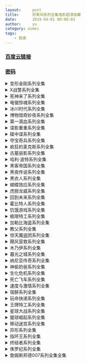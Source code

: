 ```yaml
---
layout:     post
title:      好莱坞系列全集电影超清收藏
date:       2019-04-01 00:00:03
author:     yu
category: oumei
tags:
    - 欧美
---
```


### [百度云链接](https://mubu.com/doc/iaENAL_pR1)
### [密码](https://www.510ka.com/details/15E255AC)
<details><summary>变形金刚系列全集</summary><pre>
Transformers 1.2007.BD1080P.特效中英双字.MinHD.mp4 [3.64GB]
Transformers 1.2007.UHD.2160P.x265.SDR.10Bit.AC3.英国导.3Audio.内封特效中英.mkv [7.29GB]
Transformers 2：Revenge.of.the.Fallen.2009.IMAX.1080P.特效中英双字.MinHD.mp4 [3.82GB]
Transformers 3：Dark.of.the.Moon.2011.BD1080P.X264.AAC.Mandarin&english.CHS-ENG.mp4 [5.46GB]
Transformers 4：Age.of.Extinction.2014.IMAX.1080P.特效中英双字.mp4 [6.93GB]
Transformers 5：The.Last.Knight.2017.BD1080P.X264.AAC.English&Mandarin.CHS-ENG.mp4 [7.97GB]
</pre></details>

<details><summary>X战警系列全集</summary><pre>
X-Men.2000.BD.1080P.x265.10bit.DD5.1.英国双语.内封特效中字.mkv [3.70GB]
X-Men.Apocalypse.2016.BD.1080P.x265.10bit.DD5.1.英国双语.内封特效中字.mkv [7.41GB]
X-Men.Days.of.Future.Past.2014.BD.1080P.x265.10bit.英国导.3Audio.内封特效中字.mkv [6.63GB]
X-Men.First.Class.2011.BD.1080P.x265.10bit.DD5.1.英国双语.内封特效简英.mkv [6.87GB]
X-Men.The.Last.Stand.2006.BD.1080P.x265.10bit.DD5.1.英国双语.内封特效中字.mkv [2.60GB]
X-Men.United.2003.BD.1080P.x265.10bit.DD5.1.英国双语.内封特效中字.mkv [3.59GB]
</pre>
<details><summary>金刚狼系列全集</summary><pre>
Logan.2017.BD1080P.X264.AAC.English&Mandarin.CHS-ENG.mp4 [6.96GB]
The.Wolverine.2013.EXTENDED.BD1080P.X264.AC3.Mandarin&English.CHS-ENG.mkv [6.53GB]
X-Men.Origins.Wolverine.2009.BD.1080P.x265.10bit.英国双语.内封特效中字.mkv [6.50GB]
</pre></details>
<details><summary>死侍系列全集  </summary><pre>
Dead pool.2016.BD1080P.特效中英双字.X264.AC3.CHS-ENG.mkv [4.70GB]
Deadpool.2.2018.未分级加长版.BD1080P.特效中英双字.mkv [4.70GB]
</pre></details>
</details>

<details><summary>死神来了系列全集</summary><pre>
01.Final.Destination.2000.BD1080P.X264.AAC.Mandarin&English.CHS-ENG.OFA.mp4 [4.37GB]
02.Final.Destination.2.2003.BD1080P.X264.AAC.Mandarin&English.CHS-ENG.OFA.mp4 [4.02GB]
03.Final.Destination.3.2006.BD1080P.X264.AAC.Mandarin&English.CHS-ENG.OFA.mp4 [4.14GB]
04.The.Final.Destination.2009.Repair.BD1080P.X264.AAC.Mandarin&English.CHS-ENG.OFA.mp4 [3.65GB]
05.Final.Destination.5.2011.BD1080P.X264.AAC.Mandarin&English.CHS-ENG.OFA.mp4 [4.10GB]
</pre></details>

<details><summary>电锯惊魂系列全集</summary>
<pre>
Saw.2004.BD.1080P.x265.10bit.AAC5.1.English.内封特效中英双字.mkv [3.89GB]
Saw.8：竖ju.mp4 [2.07GB]
Saw.II.2005.BD.1080P.x265.10bit.AAC5.1.English.内封特效中英双字.mkv [3.58GB]
Saw.III.2006.BD.1080P.x265.10bit.AAC5.1.English.内封特效中英双字.mkv [4.31GB]
Saw.IV.2007.BD.1080P.x265.10bit.AAC5.1.English.内封特效中英双字.mkv [3.62GB]
Saw.V.2008.BD.1080P.x265.10bit.AAC5.1.English.内封特效中英双字.mkv [3.60GB]
Saw.VI.2009.BD.1080P.x265.10bit.AAC5.1.English.内封特效中英双字.mkv [3.47GB]
Saw.VII.2010.BD.1080P.x265.10bit.AAC5.1.English.内封特效中英双字.mkv [3.42GB]
</pre></details>

<details><summary>冰川时代系列全集</summary><pre>
冰川时代1.Ice.Age.I.2002.BD.4AC3.MicroHD-mFANs.mkv [1.22GB]
冰川时代2.Ice.Age.2.2006.BD.4AC3.MicroHD-mFANs.mkv [3.02GB]
冰川时代3.Ice.Age.III.Dawn.of.the.Dinosaurs.2009.BD.4AC3.MicroHD-mFANs.mkv [2.56GB]
冰川时代4..Ice.Age.Continental.Drift.2012.BD.2AC3.MicroHD-mFANs.mkv [2.60GB]
冰川时代5.Ice Age Collision Course 2016 4K 2160p R6 WEB-DL x264 AAC-SeeHD.mkv [3.91GB]   
</pre></details>

<details><summary>博物馆奇妙夜系列全集</summary><pre>
Night.at.the.Museum.2006.BluRay.1080p.x264.mkv [10.09GB]
Night.at.the.Museum.Battle.of.the.Smithsonian.2009.BluRay.1080p.x264.mkv [8.44GB]
Night.at.the.Museum.Secret.of.the.Tomb.2014.BluRay.1080p.x264.mkv [9.84GB]
Night.at.the.Museum.2006.BluRay.720p.x264.AC3.2Audios.mkv [3.20GB]
Night.at.the.Museum.Battle.of.the.Smithsonian.2009.BluRay.720p.x264.AC3.2Audios.mkv [3.00GB]
Night.at.the.Museum.Secret.of.the.Tomb.2014.BluRay.720p.x264.AC3.mkv [3.19GB]
</pre></details>

<details><summary>第一滴血系列全集</summary><pre>
Rambo.Extended.Cut.2008.BluRay.1080p.2Audio.DTS-HD.MA.5.1.x264.mkv [13.84GB]
Rambo.FIRST.BLOOD.1982.BluRay.1080p.2Audio.DTS-HD.MA.5.1.x264.mkv [9.14GB]
Rambo.FIRST.BLOOD.II.1985.BluRay.1080p.2Audio.DTS-HD.MA.5.1.x264.mkv [10.29GB]
Rambo.FIRST.BLOOD.III.1988.BluRay.1080p.2Audio.DTS-HD.MA.5.1.x264.mkv [11.53GB]
第一滴血5.BDRIP.1080P.H264.DTS/AAC蓝光版特效中英双字.mkv [8.71GB]
Rambo.First.Blood.Part.II.1985.BluRay.720p.x264.AAC.2Audio.中英双字.mp4 [2.02GB]
Rambo.IV.2008.720P.Bluray.x264.AAC.2Audio.中英双字.mp4 [2.13GB]
RamboFirst.Blood.1982.Bluray.720p.x264.AAC.2Audio.中英双字.mp4 [1.98GB]
RamboIII.1988.Bluray.720p.x264.AAC.2Audio.中英双字.mp4 [2.16GB]
</pre></details>

<details><summary>谍影重重系列全集</summary><pre>
Jason.Bourne.2016.BD1080P.X264.AAC.English&Mandarin.CHS-ENG.mp4 [6.43GB]
The.Bourne.Identity.2002.BluRay.1080p.HEVC.2Audios.中英特效.mkv [3.57GB]
The.Bourne.Legacy.2012.BD1080P.X264.AAC.Mandarin&English.CHS-ENG.mp4 [6.39GB]
The.Bourne.Supremacy.2004.BluRay.1080p.HEVC.2Audios.中英特效.mkv [3.72GB]
The.Bourne.Ultimatum.2007.BD1080P.X264.AAC.Mandarin&English.CHS-ENG.mp4 [5.44GB]
</pre></details>

<details><summary>碟中谍系列全集</summary><pre>
Mission.Impossible.1.1996.x265.BD1080P.英国双语.特效中英双字.mkv [3.55GB]
Mission.Impossible.2.2000.x265.BD1080P.英国双语.特效中英双字.mkv [3.96GB]
Mission.Impossible.3.2006.x265.BD1080P.英国导.特效中英双字.mkv [4.53GB]
Mission.Impossible.4.2011.x265.BD1080P.英国导.特效中英双字.mkv [4.91GB]
Mission.Impossible.5.Rogue.Nation.2015.BD1080P特效中英字幕.X264.AAC.English.CHS-ENG.mp4 [6.39GB]
Mission.Impossible.6.Fallout.2018.BD1080P特效中英字幕.X264.AAC.English&Mandarin.CHS-ENG.mp4 [7.60GB]
</pre></details>

<details><summary>夺宝奇兵系列全集</summary><pre>
Indiana.Jones.and.Raiders.of.the.Lost.Ark.1981.1080p.BluRay.x265.10bit.DTS.国英.中字.mkv [4.80GB]
Indiana.Jones.and.The.Kingdom.of.the.Crystal.Skull.2008.RERiP.1080p.BluRay.x265.10bit.DTS.国英.双字.mkv [5.10GB]
Indiana.Jones.and.The.Last.Crusade.1989.1080p.BluRay.x265.10bit.DTS.国英.双字.mkv [5.28GB]
Indiana.Jones.and.The.Temple.Of.Doom.1984.1080p.BluRay.x265.10bit.DTS.国英.中字.mkv [4.93GB]
</pre></details>

<details><summary>疯狂的麦克斯系列全集</summary><pre>
Mad.Max.1979.BD1080P.X264.AAC.English&Mandarin.CHS-ENG.mp4 [4.30GB]
Mad.Max.2.1981.BD1080P.X264.AAC.English&Mandarin&Chinse&VCD.CHS-ENG.mp4 [4.67GB]
Mad.Max.4.Fury.Road.2015.1080p.x265.10bit.AAC7.1.特效字幕.mkv [2.72GB]
Mad.Max3.Beyond.Thunderdome.1985.BD1080P.X264.AAC.English.CHS-ENG.mp4 [4.73GB]
</pre></details>

<details><summary>古墓丽影系列全集</summary><pre>
Lara.Croft.Tomb.Raider.2.The.Cradle.of.Life.2003.BluRay.1080P.x264.mkv [9.61GB]
Lara.Croft.Tomb.Raider.2001.BluRay.1080P.x264.mkv [8.40GB]
Tomb.Raider.2018.BluRay.1080P.x264.mkv [9.69GB]
Lara.Croft.Tomb.Raider.2001.BluRay.720p.x264.2Audio.AC3.mkv [3.01GB]
Lara.Croft.Tomb.Raider.The.Cradle.Of.Life.2003.BluRay.720p.x264.AC3.mkv [3.01GB]
Tomb.Raider.2018.BD720P.X264.AAC.English&Mandarin.CHS-ENG.mp4 [2.58GB]
</pre></details>

<details><summary>哈利·波特系列全集</summary><pre>
哈利·波特与密室(加长版).2.2002.Ultimate.Extended.1080p.BluRay.x265.10bit.AC3.国英双语.mkv [3.36GB]
哈利·波特与魔法石.(加长版).1080p.BluRay.x265.10bit.AC3.国英双语.mkv [3.13GB]
哈利波特与阿兹卡班囚徒.2004.1080p.BluRay.x265.10bit.AC3.国台粤英.mkv [3.59GB]
哈利波特与凤凰社.2007.BluRay1080p.x265.10bit.AC3.国台粤英.mkv [3.43GB]
哈利波特与混血王子.mkv [4.38GB]
哈利波特与火焰杯 Harry.Potter.and.the.Goblet.of.Fire.2005.BluRay1080p.x265.10bit.AC3.国台粤英.mkv [3.90GB]
哈利波特与死亡圣器(上).2010.BluRay.BluRay1080p.x265.10bit.AC3.国台粤英.mkv [4.38GB]
哈利波特与死亡圣器(下).2011.BluRay.BluRay.BluRay1080p.x265.10bit.AC3.国粤英.mkv [3.59GB]
</pre></details>

<details><summary>黑客帝国系列全集</summary><pre>
The.Matrix.I.1999.BDRip.1080p.HEVC.特效中英双语.mkv [7.67GB]
The.Matrix.II.Reloaded.2003.BDRip.1080p.HEVC.特效中英双语.mkv [7.80GB]
The.Matrix.III.Revolution.2003.BDRip.1080p.HEVC.特效中英双语.mkv [8.08GB]
</pre></details>

<details><summary>黑夜传说系列全集</summary><pre>
Underworld.I.2003.BD.1080P.国英双语-特效字幕.mp4 [3.51GB]
Underworld.II.Evolution.2006.BD.1080P.国英双语-特效字幕.mp4 [2.79GB]
Underworld.III.Rise.of.the.Lycans.2009.BD.1080P.国英双语-特效字幕.mp4 [2.42GB]
Underworld.IV.Awakening.2012.BD.1080P.国英双语-特效字幕.mp4 [2.32GB]
Underworld.V.Blood.Wars.2016.BD1080P.X264.AAC.English.CHS-ENG.mp4 [4.58GB]
</pre></details>

<details><summary>黑衣人系列全集</summary><pre>
黑衣人.1997.BD1080P.X264.AC3.Mandarin&English.CHS-ENG.mkv [4.63GB]
黑衣人II.2002.BD1080P.X264.AC3.Mandarin&English.CHS-ENG.mkv [4.05GB]
黑衣人III.2012.BD1080P.X264.AC3.Mandarin&English.CHS-ENG.mkv [5.00GB]
</pre></details>

<details><summary>蝴蝶效应系列全集</summary><pre>
The.Butterfly.Effect.2.2006.BD1080P.X264.AC3.Mandarin&English.mkv [4.28GB]
The.Butterfly.Effect.2004.Directors.Cut.BD1080P.X264.DTS.Mandarin&English.mkv [7.53GB]
The.Butterfly.Effect.3.Revelations.2009.1080p.BluRay.x265.10bit.DTS.MLFilms.内封中英双字.mkv [2.21GB]
</pre></details>

<details><summary>虎胆龙威系列全集</summary><pre>
A Good Day to Die Hard.2013.BluRay.1080p.HEVC.AC3.2Audios.中英特效.mp4 [3.93GB]
Die Hard II.1990.BluRay.1080p.HEVC.AC3.2Audios.中英特效.mp4 [2.61GB]
Die.Hard.1988.BD1080P.X264.AC3.Mandarin&English.CHS-ENG.mkv [6.24GB]
Die.Hard.With.a.Vengeance.1995.BD1080P.X264.AAC.Mandarin&English.CHS-ENG.mp4 [6.07GB]
Live.Free.or.Die.Hard.2007.BD1080P.X264.AAC.Mandarin&English.CHS-ENG.mp4 [6.09GB]
</pre></details>

<details><summary>回到未来系列全集</summary><pre>
Back.to.the.Future.1985.30th.Anniv.1080p.x265.10bit.DTS.4Audio.mkv [3.71GB]
Back.to.the.Future.II.1989.30th.Anniv.1080p.x265.10bit.DTS.4Audio.mkv [3.47GB]
Back.to.the.Future.III.1990.30th.Anniv.1080p.x265.10bit.DTS.4Audio.mkv [3.79GB]
</pre></details>

<details><summary>霍比特人系列全集</summary><pre>
The.Hobbit.1：An.Unexpected.Journey.2012.Extended.Edition.1080p.BluRay.rmvb [3.84GB]
The.Hobbit.2：The.Desolation.of.Smaug.2013.Extended.Edition.BD1080P.X264.AAC.English&Mandarin.CHS-ENG.mp4 [9.57GB]
The.Hobbit.3：The.Battle.of.the.Five.Armies.2014.Extended.BD1080P.X264.AAC.English&Mandarin.CHS-ENG.mp4 [8.73GB]
</pre></details>

<details><summary>饥饿游戏系列全集</summary><pre>
The.Hunger.Games.2012.BD1080P.X264.AAC.Mandarin&English.CHS-ENG.mp4 [6.74GB]
The.Hunger.Games.Catching.Fire.2013.IMAX.BD1080P.X264.AAC.Mandarin&English.CHS-ENG.mp4 [6.92GB]
The.Hunger.Games.Mockingjay.Part.1.2014.BD1080P.X264.AAC.Mandarin&English.CHS-ENG.mp4 [5.81GB]
The.Hunger.Games.Mockingjay.Part.2.2015.BD1080P.X264.AAC.Mandarin&English.CHS-ENG.mp4 [6.48GB]
</pre></details>

<details><summary>极限特工系列全集</summary><pre>
极限特工.I.REPACK.2002.BluRay.1080p.x264.DD5.1.mkv [9.51GB]
极限特工.II.State.of.the.Union.2005.BluRay.1080p.x264.DD5.1.mkv [7.74GB]
极限特工.III.Return.of.Xander.Cage.2017.BluRay.1080p.x264.DD5.1.mkv [8.33GB]
</pre></details>

<details><summary>加勒比海盗系列全集</summary><pre>
加勒比海盗1：黑珍珠号的诅咒.2003.BluRay.1080p.x265.HEVC.10bit.AC3.2Audios.中英字幕.mp4 [5.11GB]
加勒比海盗2：亡灵宝藏.2006.BluRay.1080p.x265.HEVC.10bit.AC3.2Audios.中英字幕.mp4 [5.40GB]
加勒比海盗3：世界的尽头.2007.BluRay.1080p.x265.HEVC.10bit.AC3.2Audios.中英字幕.mp4 [5.98GB]
加勒比海盗4：惊涛怪浪.2011.BluRay.1080p.x265.HEVC.10bit.AC3.2Audios.中英字幕.mp4 [4.85GB]
加勒比海盗5：死无对证.2017.BluRay.1080p.x265.HEVC.10bit.AC3.2Audios.中英字幕.mp4 [4.58GB]
</pre></details>

<details><summary>教父系列全集</summary><pre>
教父.The.Godfather.1972.BluRay.1080p.x265.10bit.2Audio.mkv [7.39GB]
教父2.The.Godfather.Part.II.1974.BluRay.1080p.x265.10bit.2Audio.mkv [8.36GB]
教父3.The.Godfather.Part.III.1990.BluRay.1080p.x265.10bit.2Audio.mkv [7.55GB]
</pre></details>

<details><summary>惊天魔盗团系列全集</summary><pre>
Now.You.See.Me.2.2016.BD1080P.X264.AAC.English.CHS-ENG.mp4 [6.28GB]
Now.You.See.Me.2013.EXTENDED.BD1080P.X264.AAC.Mandarin&English.CHS-ENG.mp4 [5.90GB]
</pre></details>

<details><summary>飓风营救系列全集</summary><pre>
Taken.2.2012.BluRay.1080p.x264.ACC.特效中英字幕.mp4 [2.47GB]
Taken.2008.HK.BluRay.1080p.x264.ACC.特效中英字幕.mp4 [2.34GB]
Taken.3.2014.BD1080P.EXTENDED.x264.ACC.2Audio.mp4 [5.25GB]
</pre></details>

<details><summary>木乃伊系列全集</summary><pre>
DTS-HD.1080P  
  The.Mummy.1999.BluRay.1080p.2Audio.DTS-HD.MA.5.1.x264.mkv [11.97GB]
  The.Mummy.2017.BD1080P.X264.DTS-HD.MA.7.1.Mandarin&English.mkv [13.77GB]
  The.Mummy.Returns.2001.BluRay.1080p.2Audio.DTS-HD.MA.5.1.x264.mkv [11.88GB]
  The.Mummy.Tomb.Of.The.Dragon.Emperor.2008.BluRay.1080p.2Audio.DTS-HD.MA.5.1.x264.mkv [14.58GB]
The.Mummy.2017.BD720P.X264.EAC3.English.CHS-ENG.mp4 [2.54GB]
The.Mummy.I.1999.BluRay.720p.x264.AC3.mkv [2.73GB]
The.Mummy.II.Returns.2001.BluRay.720p.x264.AC3.mkv [2.80GB]
The.Mummy.III.Tomb.Of.The.Dragon.Emperor.2008.BluRay.720p.x264.AC3.mkv [2.38GB]
</pre></details>

<details><summary>暮光之城系列全集</summary><pre>
The.Twilight.Saga.Breaking.Dawn.Part.1.2011.BD.1080P.x265.10bit.AC3&AAC.英国双语.内封特效中英.mkv [3.65GB]
The.Twilight.Saga.Breaking.Dawn.Part.2.2012.BD.1080P.x265.10bit.English.内封特效中英.mkv [3.52GB]
The.Twilight.Saga.Eclipse.2010.BD.1080P.x265.10bit.AC3.英国导.3Auio.内封特效简繁.mkv [4.51GB]
The.Twilight.Saga.New.Moon.2009.BD.1080P.x265.10bit.DD5.1.英国双语.内封特效中英双字.mkv [4.46GB]
Twilight.2008.BD.1080P.x265.10bit.AC3.英国粤.3Audio.内封中英双字.mkv [4.40GB]
</pre></details>

<details><summary>纳尼亚传奇系列全集</summary><pre>
The.Chronicles.of.Narnia.Prince.Caspian.2008.BD1080P.X264.AAC.Mandarin&English.CHS-ENG.mp4 [7.09GB]
The.Chronicles.of.Narnia.The.Lion.the.Witch.and.the.Wardrobe.2005.BD1080P.X264.AAC.Mandarin&English.CHS-ENG.mp4 6.75GB]
The.Chronicles.of.Narnia.The.Voyage.of.the.Dawn.Treader.2010.BD1080P.X264.AAC.Mandarin&English.CHS-ENG.mp4 [5.33GB]
</pre></details>

<details><summary>神偷奶爸系列全集</summary><pre>
Despicable.Me.2.2013.Bluray.1080p.x265.AAC(5.1).4Audios.GREENOTEA.mkv [2.83GB]
Despicable.Me.2010.Bluray.1080p.x265.AAC(5.1).4Audios.GREENOTEA.mkv [2.45GB]
Despicable.Me.3.2017.BD1080P.X264.AAC.English&Mandarin&Mandarin&Cantonese.CHS-ENG.MF.mp4 [5.06GB]
Minions.2015.Bluray.1080p.x265.AAC(5.1).3Audios.GREENOTEA.mkv [1.45GB]
</pre></details>

<details><summary>生化危机系列全集</summary><pre>
动画电影  
  Resident.Evil.Damnation.2012.BD1080P.X264.AAC.English.CHS-ENG.mp4 [4.99GB]
  Resident.Evil.Degeneration.2008.BD1080P.X264.AAC.English.CHS-ENG.mp4 [4.73GB]
  Resident.Evil.Vendetta.2017.BD1080P.X264.AAC.English.CHS-ENG.mp4 [4.73GB]
生化危机.Resident.Evil.2002.BD1080P.X264.AAC.Japanese&Cantonese.CHS.mp4 [4.75GB]
生化危机.终章.Resident.Evil.The.Final.Chapter.2016.BD1080P.X264.AAC.Japanese&Cantonese.CHS.mp4 [5.04GB]
生化危机2.启示录.Resident.Evil.Apocalypse.2004.EXTENDED.BD1080P.X264.AAC.Japanese&Cantonese.CHS.mp4 [4.62GB]
生化危机3.灭绝.Resident.Evil.Extinction.2007.BD1080P.X264.AAC.Japanese&Cantonese.CHS.mp4 [4.45GB]
生化危机4.战神再生.Resident.Evil.Afterlife.2010.BD1080P.X264.AAC.Japanese&Cantonese.CHS.mp4 [4.58GB]
生化危机5.惩罚.Resident.Evil.Retribution.2012.BD1080P.X264.AAC.Japanese&Cantonese.CHS.mp4 [4.52GB]
生化危机六部曲.Resident.Evil.Six.Pieces.2002-2016.2010.BluRay.1080p.DTS-HD.MA.5.torrent  [177.48kb]
</pre></details>

<details><summary>死亡飞车系列全集</summary><pre>
Death.Race.2.2010.BD.1080P.x265.10bit.DD5.1.English.内封中英.iso [3.45GB]
Death.Race.2008.BD.1080P.x265.10bit.DD5.1.英国双语.内封特效中英.iso [5.37GB]
Death.Race.3.Inferno.2012.BD.1080P.x265.10bit.DD5.1.English.内封特效中英.mkv [4.30GB]
Death.Race.4.Beyond.Anarchy.2018.BD1080P.X264.AAC.English.CHS-ENG.mp4 [5.50GB]
Death.Race.2.Unrated.2010.BluRay.720p.x264.AC3.CnSCG.mkv [2.60GB]
Death.Race.UNRATED.2008.BluRay.x264.AC3.720p.mkv [2.10GB]
</pre></details>

<details><summary>速度与激情系列全集</summary><pre>
速度与激情.The.Fast.And.The.Furious.2001.BluRay.1080P.X265.10bit.HEVC.3Audio.AAC(5.1).mkv [1.69GB]
速度与激情2.飙风再起.Fast.2.Furious.2003.BluRay.1080P.X265.10bit.HEVC.3Audio.AAC(5.1).mkv [1.54GB]
速度与激情3.东京飘移.The.Fast.And.The.Furious.Tokyo.Drift.2006..BluRay.1080p.X265.10bit.HEVC.2Audio.AAC(5.1).mkv [1.65GB]
速度与激情4.Fast.And.Furious.2009.BluRay.1080P.X265.10bit.HEVC.2Audio.AAC(5.1).mkv [1.54GB]
速度与激情5.加长版.The.Fast.and.the.Furious.V.2011.Extended.Cut.BluRay.1080P.X265.10bit.HEVC.2Audio.AAC(5.1).mkv [1.89GB]
速度与激情6.加长版.Fast.And.Furious.6.Extended.2013.BluRay.1080P.X265.10bit.HEVC.2Audio.AAC(5.1).mkv [1.89GB]
速度与激情7.加长版.Fast.and.Furious.7.Extended.Cut.2015.BluRay.1080P.X265.10bit.HEVC.2Audio.AAC(5.1).mkv [2.01GB]
速度与激情8.The.Fate.of.the.Furious.2017.BluRay.1080p.X265.10bit.HEVC.2Audio.AAC(5.1).mkv [1.91GB]
</pre></details>

<details><summary>宿醉系列全集</summary><pre>
宿醉2.The.Hangover.Part.II.2011.BluRay.1080p.x265.10bit.mkv [2.28GB]
宿醉3.The.Hangover.Part.III.2013.BluRay.1080p.x265.10bit.mkv [2.20GB]
宿醉.BD1280超清中英双字.mp4 [2.16GB]
</pre></details>

<details><summary>玩命快递系列全集</summary><pre>
The.Transporter.2002.BD.1080P.x265.10bit.AC3.英国双语.内封中英.mkv [3.09GB]
The.Transporter.Refueled.2015.BD1080P.X264.AAC.mkv [4.80GB]
Transporter.2.2005.BD.1080P.x265.10bit.AC3.英国三语.3Audio.内封中英.mkv [2.96GB]
Transporter.3.2008.BD.1080P.x265.10bit.DD5.1.英国双语.内封中英.mkv [3.18GB]
</pre></details>

  <details><summary>王牌特工系列全集</summary><pre>
Kingsman.The.Golden.Circle.2017.1080p.BluRay.HEVC.10bit.内封中英特效.mkv [3.91GB]
Kingsman.The.Secret.Service.2015.BD1080P.X264.AAC.2Audios.国英双语中字.mkv [3.75GB]
</pre></details>

  <details><summary>星球大战系列全集</summary><pre>
  Rogue.One.2016.BluRay.1080p.x265.HEVC.10bit.AC3.2Audios.中英字幕.mp4 [6.07GB]
  Solo.A.Star.Wars.Story.2018.BD1080P.X264.AAC.English&Mandarin.CHS-ENG.DWRMP4.mp4 [7.09GB]
  Star.Wars.Episode.I.The.Phantom.Menace.1999.BluRay.1080p.x265.HEVC.10bit.AC3.2Audios.中英字幕.mp4 [6.10GB]
  Star.Wars.Episode.II.Attack.of.the.Clones.2002.BluRay.1080p.x265.HEVC.10bit.AC3.2Audios.中英字幕.mp4 [6.34GB]
  Star.Wars.Episode.III.Revenge.of.the.Sith.2005.BluRay.1080p.x265.HEVC.10bit.AC3.2Audios.中英字幕.mp4 [6.24GB]
  Star.Wars.Episode.IV.A.New.Hope.1977.BluRay.1080p.x265.HEVC.10bit.AC3.2Audios.中英字幕.mp4 [5.56GB]
  Star.Wars.Episode.V.The.Empire.Strikes.Back.1980.BluRay.1080p.x265.HEVC.10bit.AC3.2Audios.中英字幕.mp4 [5.69GB]
  Star.Wars.Episode.VI.Return.of.the.Jedi.1983.BluRay.1080p.x265.HEVC.10bit.AC3.2Audios.中英字幕.mp4 [5.99GB]
  Star.Wars.Episode.VII.The.Force.Awakens.2015.BluRay.1080p.x265.HEVC.10bit.AC3.2Audios.中英字幕.mp4 [6.14GB]
  Star.Wars.The.Last.Jedi.2017.BD1080P.X264.AAC.English.CHS-ENG.MF.mp4 [7.62GB]
</pre></details>

  <details><summary>猩球崛起系列全集</summary><pre>
  猩球崛起.II.2014.BluRay.1080p.x265.HEVC.10bit.AC3.2Audios [3.04GB]
  猩球崛起.2011.BluRay.1080p.x265.HEVC.10bit.AC3.2Audios [3.61GB]
  猩球崛起.III.War.of.the.Planet.of.the.Apes.2017.Bluray.1080p.H265.10Bits.AAC.5.1.mkv [4.23GB]
</pre></details>

  <details><summary>移动迷宫系列全集</summary><pre>
  Maze.Runner.The.Death.Cure.2018.BD1080P.内封中英双字.mkv [11.23GB]
  Maze.Runner.The.Scorch.Trials.2015.BluRay.1080p.x265.HEVC.10bit.AC3.2Audios.中英特效字幕.mp4 [3.96GB]
  The.Maze.Runner.2014.BluRay.1080p.x265.HEVC.10bit.AC3.2Audios.中英特效字幕.mp4 [3.47GB]
  Maze.Runner.The.Death.Cure.2018.BD720P.国英双语.中英双字.mkv [1.97GB]
</pre></details>

  <details><summary>异形系列全集</summary><pre>
  普罗米修斯.异形前传.2012.Blu-ray.1080P.x264.DD5.1.内封中字.mkv [9.32GB]
  异形.契约.2017.Blu-ray.1080P.x264.DD5.1.内封中字.mkv [9.35GB]
  异形1.导演剪辑版.1979.Blu-ray.1080P.x264.DD5.1.内封中字.mkv [8.72GB]
  异形2.特别版.1986.Blu-ray.1080P.x264.DD5.1.内封中字.mkv [12.49GB]
  异形3.特别版.1992.Blu-ray.1080P.x264.DD5.1.内封中字.mkv [10.51GB]
  异形4.复活.特别版.1997.Blu-ray.1080P.x264.DD5.1.内封中字.mkv [9.01GB]
  Alien.Covenant.2017.BD1080P.X264.AAC.English&Mandarin.CHS-ENG.mp4 [6.39GB]
  Alien.I.1979.Directors.Cut.720p.BluRay.国英双字.mp4 [1.31GB]
  Alien.III.1992.Special.Edition.720p.BluRay.国英双字.mp4 [1.64GB]
  Alien.Resurrection.IV.1997.Special.Edition.720p.BluRay.国英双字.mp4 [2.45GB]
  Aliens.II.1986.Special.Edition.720p.BluRay.国英双字.mp4 [1.75GB]
  Prometheus.2012.BluRay.720p.x264.AAC-iSCG.mp4 [1.89GB]
</pre></details>

  <details><summary>指环王系列全集</summary><pre>
  The.Lord.of.the.Rings.I.2001.extended.动态特效中英双字.BDrip1080P.mp4 [4.94GB]
  The.Lord.of.the.Rings.II.2002.extended.动态特效中英双字.BDrip1080P.mp4 [5.09GB]
  The.Lord.of.the.Rings.III.2003.extended.动态特效中英双字.BDrip1080P.mp4 [5.70GB]
</pre></details>

  <details><summary>  终结者系列全集</summary><pre>
  Terminator.I.1984.BluRay.1080P.中英双字.mp4 [5.08GB]
  Terminator.II.Judgment.Day.1991.BluRay.1080P.中英双字.mp4 [7.26GB]
  Terminator.III.Rise.of.the.Machines.2003.BluRay.1080P.中英双字.mp4 [5.16GB]
  Terminator.IV.Salvation.2009.BluRay.1080P.中英双字.mp4 [5.56GB]
  Terminator.V.Genisys.2015.BD1080P.X264.AAC.English.CHS-ENG.mp4 [6.22GB]
</pre></details>

  <details><summary>  侏罗纪系列全集</summary><pre>
  Jurassic.Park.1993.BD1080P.国英双语.高清中英双字.mp4 [5.27GB]
  Jurassic.Park.II.The.Lost.World.1997.BD1080P.国英双语.高清中英双字.mp4 [4.05GB]
  Jurassic.Park.III.2001.BD1080P.国英双语.高清中英双字.mp4 [3.07GB]
  Jurassic.World.2015.BD.1080P.x265.10bit.DD5.1.英国双语.内封特效中英.mkv [5.03GB]
  Jurassic.World.Fallen.Kingdom.2018.1080p.BluRay.HEVC.10bit.mkv [2.28GB]
</pre></details>

  <details><summary>  詹姆斯邦德007系列全集全集</summary><pre>
  007外传之皇家赌场.Casino.Royale.1967.BluRay.1080p.x265.10bit.mkv [4.86GB]
  007外传之巡弋飞弹.Never.Say.Never.Again.1983.BluRay.1080p.x265.10bit.2Audio.mkv [8.05GB]
  007系列全集之01诺博士.Dr.No.1962.BluRay.1080p.x265.10bit.2Audio.mkv [7.08GB]
  007系列全集之02来自俄罗斯的爱情.From.Russia.With.Love.1963.BluRay.1080p.x265.10bit.2Audio.mkv [5.74GB]
  007系列全集之03金手指.GoldFinger.1964.BluRay.1080p.x265.10bit.2Audio.mkv [5.94GB]
  007系列全集之04霹雳弹.Thunderball.1965.BluRay.1080p.x265.10bit.2Audio.mkv [6.21GB]
  007系列全集之05雷霆谷.You.Only.Live.Twice.1967.BluRay.1080p.x265.10bit.2Audio.mkv [7.43GB]
  007系列全集之06女王密使.On.Her.Majesty's.Secret.Service.1969.BluRay.1080p.x265.10bit.2Audio.mkv [6.31GB]
  007系列全集之07金刚钻.Diamonds.Are.Forever.1971.BluRay.1080p.x265.10bit.2Audio.MNHD-FRDSmkv [4.43GB]
  007系列全集之08生死关头.Live.And.Let.Die.1973.BluRay.1080p.x265.10bit.2Audio.mkv [6.15GB]
  007系列全集之09金枪人.The.Man.With.The.Golden.Gun.1974.BluRay.1080p.x265.10bit.2Audio.mkv [6.05GB]
  007系列全集之10海底城.The.Spy.Who.Loved.Me.1977.BluRay.1080p.x265.10bit.2Audio.mkv [6.38GB]
  007系列全集之11太空城.Moonraker.1979.BluRay.1080p.x265.10bit.2Audio.mkv [5.27GB]
  007系列全集之12最高机密.For.Your.Eyes.Only.1981.BluRay.1080p.x265.10bit.3Audio.mkv [4.46GB]
  007系列全集之13八爪女.Octopussy.1983.BluRay.1080p.x265.10bit.2Audio.mkv [5.49GB]
  007系列全集之14雷霆杀机.A.View.To.A.Kill.1985.BluRay.1080p.x265.10bit.3Audio.mkv [5.65GB]
  007系列全集之15黎明生机.The.Living.Daylights.1987.BluRay.1080p.x265.10bit.3Audio.mkv [4.80GB]
  007系列全集之16杀.人执照.Licence.To.K.i.l.l.1989.BluRay.1080p.x265.10bit.3Audio.mkv [7.01GB]
  007系列全集之17黄.金.眼.Goldeneye.1995.BluRay.1080p.x265.10bit.2Audio.mkv [5.25GB]
  007系列全集之18明日帝国.Tomorrow.Never.Dies.1997.BluRay.1080p.x265.10bit.2Audio.mkv [6.30GB]
  007系列全集之19黑日危机.The.World.Is.Not.Enough.2000.BluRay.1080p.x265.10bit.3Audio.mkv [7.57GB]
  007系列全集之20择日而亡.Die.Another.Day.2002.BluRay.1080p.x265.10bit.2Audio.mkv [8.19GB]
  007系列全集之21皇家赌场.Casino.Royale.2006.BluRay.1080p.x265.10bit.2Audio.mkv [7.32GB]
  007系列全集之22量子危机.Quantum.Of.Solace.2008.BluRay.1080p.x265.10bit.2Audio.mkv [7.35GB]
  007系列全集之23天幕杀机.Skyfall.2012.BluRay.1080p.x265.10bit.2Audio.mkv [5.71GB]
  007系列全集之24幽灵党.Spectre.2015.BluRay.1080p.x265.10bit.2Audio.mkv [6.93GB]
</pre></details>

